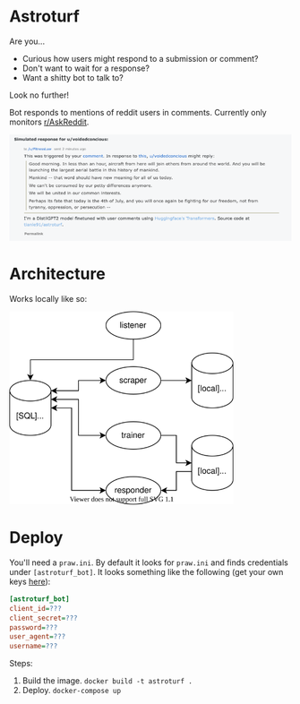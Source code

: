 # Astroturf
Are you...
- Curious how users might respond to a submission or comment?
- Don't want to wait for a response?
- Want a shitty bot to talk to?

Look no further!

Bot responds to mentions of reddit users in comments.
Currently only monitors [r/AskReddit](https://www.reddit.com/r/AskReddit).

<img src="./bot_screenshot.png" width="1000">


# Architecture
Works locally like so:

<img src="./Architecture.svg" width="400">

# Deploy
You'll need a `praw.ini`. 
By default it looks for `praw.ini` and finds credentials under `[astroturf_bot]`.
It looks something like the following (get your own keys [here](https://www.reddit.com/prefs/apps)):
```ini
[astroturf_bot]
client_id=???
client_secret=???
password=???
user_agent=???
username=???
```

Steps:
1. Build the image. `docker build -t astroturf .`
2. Deploy. `docker-compose up`
